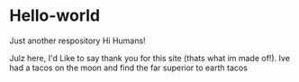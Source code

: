 # Hello-world
Just another respository
Hi Humans!

Julz here, I'd Like to say thank you for this site (thats what im made of!).
Ive had a tacos on the moon and find the far superior to earth tacos
